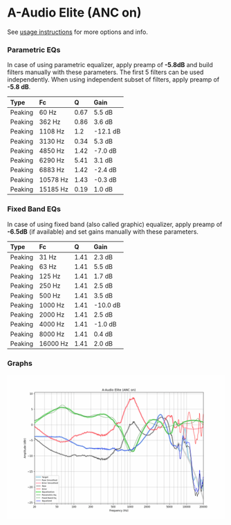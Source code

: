 # A-Audio Elite (ANC on)
See [usage instructions](https://github.com/jaakkopasanen/AutoEq#usage) for more options and info.

### Parametric EQs
In case of using parametric equalizer, apply preamp of **-5.8dB** and build filters manually
with these parameters. The first 5 filters can be used independently.
When using independent subset of filters, apply preamp of **-5.8 dB**.

| Type    | Fc       |    Q | Gain     |
|:--------|:---------|:-----|:---------|
| Peaking | 60 Hz    | 0.67 | 5.5 dB   |
| Peaking | 362 Hz   | 0.86 | 3.6 dB   |
| Peaking | 1108 Hz  | 1.2  | -12.1 dB |
| Peaking | 3130 Hz  | 0.34 | 5.3 dB   |
| Peaking | 4850 Hz  | 1.42 | -7.0 dB  |
| Peaking | 6290 Hz  | 5.41 | 3.1 dB   |
| Peaking | 6883 Hz  | 1.42 | -2.4 dB  |
| Peaking | 10578 Hz | 1.43 | -0.3 dB  |
| Peaking | 15185 Hz | 0.19 | 1.0 dB   |

### Fixed Band EQs
In case of using fixed band (also called graphic) equalizer, apply preamp of **-6.5dB**
(if available) and set gains manually with these parameters.

| Type    | Fc       |    Q | Gain     |
|:--------|:---------|:-----|:---------|
| Peaking | 31 Hz    | 1.41 | 2.3 dB   |
| Peaking | 63 Hz    | 1.41 | 5.5 dB   |
| Peaking | 125 Hz   | 1.41 | 1.7 dB   |
| Peaking | 250 Hz   | 1.41 | 2.5 dB   |
| Peaking | 500 Hz   | 1.41 | 3.5 dB   |
| Peaking | 1000 Hz  | 1.41 | -10.0 dB |
| Peaking | 2000 Hz  | 1.41 | 2.5 dB   |
| Peaking | 4000 Hz  | 1.41 | -1.0 dB  |
| Peaking | 8000 Hz  | 1.41 | 0.4 dB   |
| Peaking | 16000 Hz | 1.41 | 2.0 dB   |

### Graphs
![](./A-Audio%20Elite%20(ANC%20on).png)